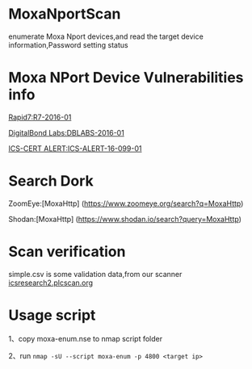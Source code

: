 # MoxaNportScan
enumerate Moxa Nport devices,and read the target device information,Password setting status
# Moxa NPort Device Vulnerabilities info
[ Rapid7:R7-2016-01](https://community.rapid7.com/community/infosec/blog/2016/03/17/r7-2016-01-null-credential-on-moxa-nport-cve-2016-1529)

[ DigitalBond Labs:DBLABS-2016-01](http://www.digitalbond.com/labs/advisories/dblabs-2016-01/)

[ ICS-CERT ALERT:ICS-ALERT-16-099-01](https://ics-cert.us-cert.gov/alerts/ICS-ALERT-16-099-01 )
# Search Dork
 ZoomEye:[MoxaHttp] (https://www.zoomeye.org/search?q=MoxaHttp)

 Shodan:[MoxaHttp] (https://www.shodan.io/search?query=MoxaHttp)
# Scan verification
simple.csv is some validation data,from our scanner [icsresearch2.plcscan.org](https://icsresearch2.plcscan.org)

# Usage script
1、copy moxa-enum.nse to nmap script folder

2、run `nmap -sU --script moxa-enum -p 4800 <target ip>`
